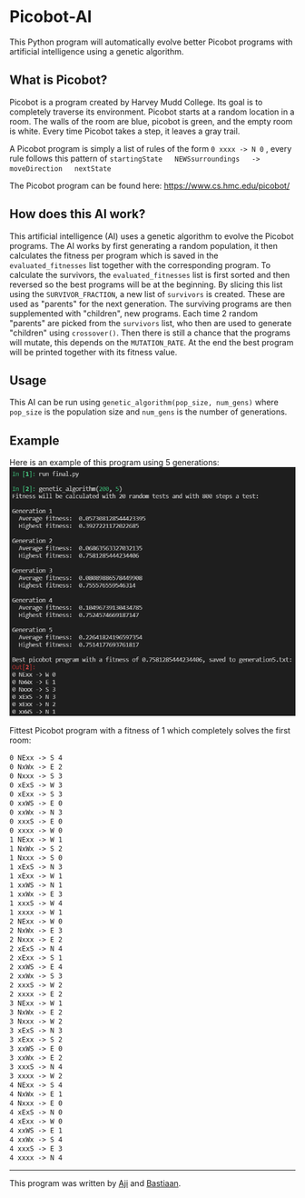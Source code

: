 # Picobot-AI

This Python program will automatically evolve better Picobot programs with artificial intelligence using a genetic algorithm.
 
## What is Picobot?
Picobot is a program created by Harvey Mudd College. Its goal is to completely traverse its environment. Picobot starts at a random location in a room. The walls of the room are blue, picobot is green, and the empty room is white. Every time Picobot takes a step, it leaves a gray trail.

A Picobot program is simply a list of rules of the form `0 xxxx -> N 0` ,  every rule follows this pattern of `startingState   NEWSsurroundings   ->  moveDirection   nextState
`

The Picobot program can be found here: https://www.cs.hmc.edu/picobot/


## How does this AI work?
This artificial intelligence (AI) uses a genetic algorithm to evolve the Picobot programs. The AI works by first generating a random population, it then calculates the fitness per program which is saved in the `evaluated_fitnesses` list together with the corresponding program. To calculate the survivors, the `evaluated_fitnesses` list is first sorted and then reversed so the best programs will be at the beginning. By slicing this list using the `SURVIVOR_FRACTION`, a new list of `survivors` is created. These are used as "parents" for the next generation. The surviving programs are then supplemented with "children", new programs. Each time 2 random "parents" are picked from the `survivors` list, who then are used to generate "children" using `crossover()`. Then there is still a chance that the programs will mutate, this depends on the `MUTATION_RATE`. At the end the best program will be printed together with its fitness value.

## Usage
This AI can be run using `genetic_algorithm(pop_size, num_gens)` where `pop_size` is the population size and `num_gens` is the number of generations. 

## Example
Here is an example of this program using 5 generations: 
![](/screenshots/example.png)

Fittest Picobot program with a fitness of 1 which completely solves the first room:
```
0 NExx -> S 4
0 NxWx -> E 2
0 Nxxx -> S 3
0 xExS -> W 3
0 xExx -> S 3
0 xxWS -> E 0
0 xxWx -> N 3
0 xxxS -> E 0
0 xxxx -> W 0
1 NExx -> W 1
1 NxWx -> S 2
1 Nxxx -> S 0
1 xExS -> N 3
1 xExx -> W 1
1 xxWS -> N 1
1 xxWx -> E 3
1 xxxS -> W 4
1 xxxx -> W 1
2 NExx -> W 0
2 NxWx -> E 3
2 Nxxx -> E 2
2 xExS -> N 4
2 xExx -> S 1
2 xxWS -> E 4
2 xxWx -> S 3
2 xxxS -> W 2
2 xxxx -> E 2
3 NExx -> W 1
3 NxWx -> E 2
3 Nxxx -> W 2
3 xExS -> N 3
3 xExx -> S 2
3 xxWS -> E 0
3 xxWx -> E 2
3 xxxS -> N 4
3 xxxx -> W 2
4 NExx -> S 4
4 NxWx -> E 1
4 Nxxx -> E 0
4 xExS -> N 0
4 xExx -> W 0
4 xxWS -> E 1
4 xxWx -> S 4
4 xxxS -> E 3
4 xxxx -> N 4
```
***
This program was written by [Aji](https://github.com/securaji) and [Bastiaan](https://github.com/ezelbanaan).
